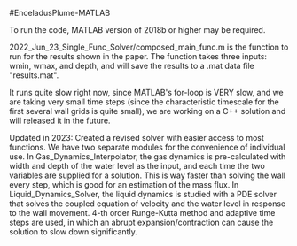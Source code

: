 #EnceladusPlume-MATLAB

To run the code, MATLAB version of 2018b or higher may be required.

2022_Jun_23_Single_Func_Solver/composed_main_func.m is the function to run for the results shown
in the paper. The function takes three inputs: wmin, wmax, and depth, and will save the
results to a .mat data file "results.mat".

It runs quite slow right now, since MATLAB's for-loop is VERY slow, and we are taking very small time
steps (since the characteristic timescale for the first several wall grids is quite small), we are 
working on a C++ solution and will released it in the future.

Updated in 2023: Created a revised solver with easier access to most functions. We have two separate modules
for the convenience of individual use.
In Gas_Dynamics_Interpolator, the gas dynamics is pre-calculated with width and depth of the water level as the
input, and each time the two variables are supplied for a solution. This is way faster than solving the wall every
step, which is good for an estimation of the mass flux.
In Liquid_Dynamics_Solver, the liquid dynamics is studied with a PDE solver that solves the coupled equation of
velocity and the water level in response to the wall movement. 4-th order Runge-Kutta method and adaptive time steps
are used, in which an abrupt expansion/contraction can cause the solution to slow down significantly.

